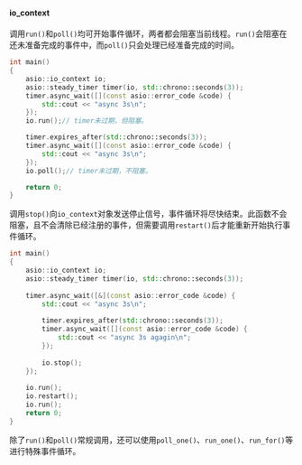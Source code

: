 #### io_context

调用`run()`和`poll()`均可开始事件循环，两者都会阻塞当前线程。`run()`会阻塞在还未准备完成的事件中，而`poll()`只会处理已经准备完成的时间。

```cpp
int main()
{
    asio::io_context io;
    asio::steady_timer timer(io, std::chrono::seconds(3));
    timer.async_wait([](const asio::error_code &code) {
        std::cout << "async 3s\n";
    });
    io.run();// timer未过期，但阻塞。

    timer.expires_after(std::chrono::seconds(3));
    timer.async_wait([](const asio::error_code &code) {
        std::cout << "async 3s\n";
    });
    io.poll();// timer未过期，不阻塞。

    return 0;
}
```

调用`stop()`向`io_context`对象发送停止信号，事件循环将尽快结束。此函数不会阻塞，且不会清除已经注册的事件，但需要调用`restart()`后才能重新开始执行事件循环。

```cpp
int main()
{
    asio::io_context io;
    asio::steady_timer timer(io, std::chrono::seconds(3));
    
    timer.async_wait([&](const asio::error_code &code) {
        std::cout << "async 3s\n";
        
        timer.expires_after(std::chrono::seconds(3));
        timer.async_wait([](const asio::error_code &code) {
            std::cout << "async 3s agagin\n";
        });
        
        io.stop();
    });
    
    io.run();
    io.restart();
    io.run();
    return 0;
}
```

除了`run()`和`poll()`常规调用，还可以使用`poll_one()`、`run_one()`、`run_for()`等进行特殊事件循环。

